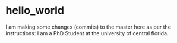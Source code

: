 # hello_world
I am making some changes (commits) to the master here as per the instructions: I am a PhD Student at the university of central florida.

